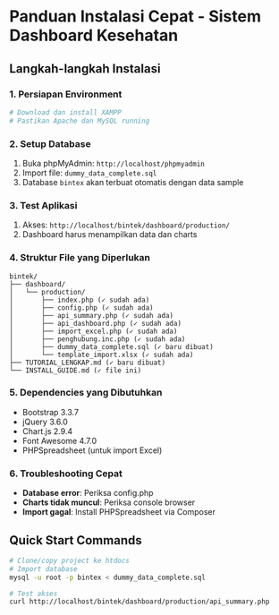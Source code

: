 # Panduan Instalasi Cepat - Sistem Dashboard Kesehatan

## Langkah-langkah Instalasi

### 1. Persiapan Environment
```bash
# Download dan install XAMPP
# Pastikan Apache dan MySQL running
```

### 2. Setup Database
1. Buka phpMyAdmin: `http://localhost/phpmyadmin`
2. Import file: `dummy_data_complete.sql`
3. Database `bintex` akan terbuat otomatis dengan data sample

### 3. Test Aplikasi
1. Akses: `http://localhost/bintek/dashboard/production/`
2. Dashboard harus menampilkan data dan charts

### 4. Struktur File yang Diperlukan
```
bintek/
├── dashboard/
│   └── production/
│       ├── index.php (✓ sudah ada)
│       ├── config.php (✓ sudah ada)
│       ├── api_summary.php (✓ sudah ada)
│       ├── api_dashboard.php (✓ sudah ada)
│       ├── import_excel.php (✓ sudah ada)
│       ├── penghubung.inc.php (✓ sudah ada)
│       ├── dummy_data_complete.sql (✓ baru dibuat)
│       └── template_import.xlsx (✓ sudah ada)
├── TUTORIAL_LENGKAP.md (✓ baru dibuat)
└── INSTALL_GUIDE.md (✓ file ini)
```

### 5. Dependencies yang Dibutuhkan
- Bootstrap 3.3.7
- jQuery 3.6.0
- Chart.js 2.9.4
- Font Awesome 4.7.0
- PHPSpreadsheet (untuk import Excel)

### 6. Troubleshooting Cepat
- **Database error**: Periksa config.php
- **Charts tidak muncul**: Periksa console browser
- **Import gagal**: Install PHPSpreadsheet via Composer

## Quick Start Commands
```bash
# Clone/copy project ke htdocs
# Import database
mysql -u root -p bintex < dummy_data_complete.sql

# Test akses
curl http://localhost/bintek/dashboard/production/api_summary.php
```

